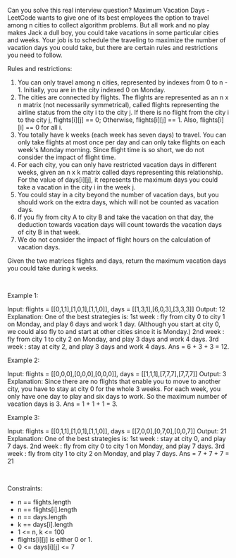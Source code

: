 Can you solve this real interview question? Maximum Vacation Days - LeetCode wants to give one of its best employees the option to travel among n cities to collect algorithm problems. But all work and no play makes Jack a dull boy, you could take vacations in some particular cities and weeks. Your job is to schedule the traveling to maximize the number of vacation days you could take, but there are certain rules and restrictions you need to follow.

Rules and restrictions:

 1. You can only travel among n cities, represented by indexes from 0 to n - 1. Initially, you are in the city indexed 0 on Monday.
 2. The cities are connected by flights. The flights are represented as an n x n matrix (not necessarily symmetrical), called flights representing the airline status from the city i to the city j. If there is no flight from the city i to the city j, flights[i][j] == 0; Otherwise, flights[i][j] == 1. Also, flights[i][i] == 0 for all i.
 3. You totally have k weeks (each week has seven days) to travel. You can only take flights at most once per day and can only take flights on each week's Monday morning. Since flight time is so short, we do not consider the impact of flight time.
 4. For each city, you can only have restricted vacation days in different weeks, given an n x k matrix called days representing this relationship. For the value of days[i][j], it represents the maximum days you could take a vacation in the city i in the week j.
 5. You could stay in a city beyond the number of vacation days, but you should work on the extra days, which will not be counted as vacation days.
 6. If you fly from city A to city B and take the vacation on that day, the deduction towards vacation days will count towards the vacation days of city B in that week.
 7. We do not consider the impact of flight hours on the calculation of vacation days.

Given the two matrices flights and days, return the maximum vacation days you could take during k weeks.

 

Example 1:


Input: flights = [[0,1,1],[1,0,1],[1,1,0]], days = [[1,3,1],[6,0,3],[3,3,3]]
Output: 12
Explanation:
One of the best strategies is:
1st week : fly from city 0 to city 1 on Monday, and play 6 days and work 1 day.
(Although you start at city 0, we could also fly to and start at other cities since it is Monday.)
2nd week : fly from city 1 to city 2 on Monday, and play 3 days and work 4 days.
3rd week : stay at city 2, and play 3 days and work 4 days.
Ans = 6 + 3 + 3 = 12.


Example 2:


Input: flights = [[0,0,0],[0,0,0],[0,0,0]], days = [[1,1,1],[7,7,7],[7,7,7]]
Output: 3
Explanation:
Since there are no flights that enable you to move to another city, you have to stay at city 0 for the whole 3 weeks. 
For each week, you only have one day to play and six days to work.
So the maximum number of vacation days is 3.
Ans = 1 + 1 + 1 = 3.


Example 3:


Input: flights = [[0,1,1],[1,0,1],[1,1,0]], days = [[7,0,0],[0,7,0],[0,0,7]]
Output: 21
Explanation:
One of the best strategies is:
1st week : stay at city 0, and play 7 days.
2nd week : fly from city 0 to city 1 on Monday, and play 7 days.
3rd week : fly from city 1 to city 2 on Monday, and play 7 days.
Ans = 7 + 7 + 7 = 21


 

Constraints:

 * n == flights.length
 * n == flights[i].length
 * n == days.length
 * k == days[i].length
 * 1 <= n, k <= 100
 * flights[i][j] is either 0 or 1.
 * 0 <= days[i][j] <= 7